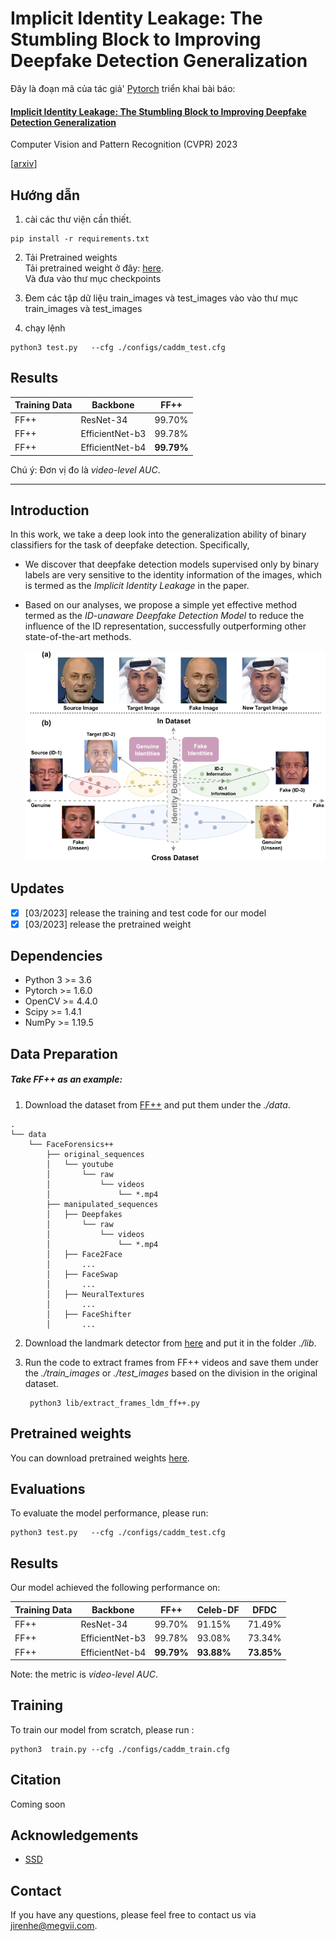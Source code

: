 # Implicit Identity Leakage: The Stumbling Block to Improving Deepfake Detection Generalization

Đây là đoạn mã của tác giả' [Pytorch](https://pytorch.org/) triển khai bài báo:

#### [Implicit Identity Leakage: The Stumbling Block to Improving Deepfake Detection Generalization](https://arxiv.org/abs/2210.14457)

Computer Vision and Pattern Recognition (CVPR) 2023

[[arxiv](https://arxiv.org/abs/2210.14457)]

## Hướng dẫn

1. cài các thư viện cần thiết.
  ```
  pip install -r requirements.txt
  ```

2. Tải Pretrained weights  
Tải pretrained weight ở đây: [here](https://drive.google.com/file/d/1JNMI4RGssgCOl9t05jkUa6imnw5XR5id/view?usp=sharing).  
Và đưa vào thư mục checkpoints

2. Đem các tập dữ liệu train_images và test_images vào vào thư mục train_images và test_images

3. chạy lệnh
  ```
  python3 test.py   --cfg ./configs/caddm_test.cfg
  ```

## Results

| Training Data | Backbone        | FF++       |
| ------------- | --------------- | ---------- | 
| FF++          | ResNet-34       | 99.70%     | 
| FF++          | EfficientNet-b3 | 99.78%     | 
| FF++          | EfficientNet-b4 | **99.79%** |

Chú ý: Đơn vị đo là  *video-level AUC*.

-------------------------------------------------------------------------------------------------------------------------------------------------------------------------

## Introduction

In this work, we take a deep look into the generalization ability of binary classifiers for the task of deepfake detection. Specifically, 

- We discover that deepfake detection models supervised only by binary labels are very sensitive to the identity information of the images, which is termed as the *Implicit Identity Leakage* in the paper. 

- Based on our analyses, we propose a simple yet effective method termed as the *ID-unaware Deepfake Detection Model* to reduce the influence of the ID representation, successfully outperforming other state-of-the-art methods.

  ![overview](./overview.png)

## Updates

- [x] [03/2023] release the training and test code for our model 
- [x] [03/2023] release the pretrained weight 

## Dependencies

* Python 3 >= 3.6
* Pytorch >= 1.6.0
* OpenCV >= 4.4.0
* Scipy >= 1.4.1
* NumPy >= 1.19.5

## Data Preparation

##### Take FF++ as an example:

1. Download the dataset from [FF++](https://github.com/ondyari/FaceForensics) and put them under the *./data*.

```
.
└── data
    └── FaceForensics++
        ├── original_sequences
        │   └── youtube
        │       └── raw
        │           └── videos
        │               └── *.mp4
        ├── manipulated_sequences
        │   ├── Deepfakes
        │       └── raw
        │           └── videos
        │               └── *.mp4
        │   ├── Face2Face
        │		...
        │   ├── FaceSwap
        │		...
        │   ├── NeuralTextures
        │		...
        │   ├── FaceShifter
        │		...
```

2. Download the landmark detector from [here](https://github.com/codeniko/shape_predictor_81_face_landmarks) and put it in the folder *./lib*.

3. Run the code to extract frames from FF++ videos and save them under the *./train_images* or *./test_images* based on the division in the original dataset.

   ```
    python3 lib/extract_frames_ldm_ff++.py
   ```

## Pretrained weights

You can download pretrained weights [here](https://drive.google.com/file/d/1JNMI4RGssgCOl9t05jkUa6imnw5XR5id/view?usp=sharing). 

## Evaluations

To evaluate the model performance, please run: 

```
python3 test.py   --cfg ./configs/caddm_test.cfg
```

## Results

Our model achieved the following performance on:

| Training Data | Backbone        | FF++       | Celeb-DF   | DFDC       |
| ------------- | --------------- | ---------- | ---------- | ---------- |
| FF++          | ResNet-34       | 99.70%     | 91.15%     | 71.49%     |
| FF++          | EfficientNet-b3 | 99.78%     | 93.08%     | 73.34%     |
| FF++          | EfficientNet-b4 | **99.79%** | **93.88%** | **73.85%** |

Note: the metric is *video-level AUC*.

## Training

To train our model from scratch, please run :

```
python3  train.py --cfg ./configs/caddm_train.cfg
```

## Citation

Coming soon

## Acknowledgements

- [SSD](https://arxiv.org/abs/1512.02325)

## Contact

If you have any questions, please feel free to contact us via jirenhe@megvii.com.
